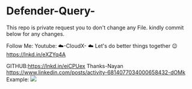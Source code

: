 # Defender-Query-

This repo is private request you to don't change any File. kindly commit below for any changes. 

Follow Me:
Youtube: ☁️-CloudX- ☁️ Let's do better things together 😉
https://lnkd.in/eXZYq4A

GITHUB:https://lnkd.in/eiCPUex
Thanks-Nayan
https://www.linkedin.com/posts/activity-6814077034000658432-dOMk
Example:
![](https://youtu.be/8dqMMH6LRME)
